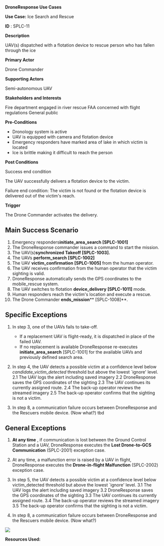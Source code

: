 **DroneResponse Use Cases**

**Use Case:** Ice Search and Rescue

**ID** : SPLC-11

**Description**

UAV(s) dispatched with a flotation device to rescue person who has fallen through the ice

**Primary Actor**

Drone Commander

**Supporting Actors**

Semi-autonomous UAV

**Stakeholders and Interests**

Fire department engaged in river rescue
 FAA concerned with flight regulations
 General public

**Pre-Conditions**

- Dronology system is active
- UAV is equipped with camera and flotation device
- Emergency responders have marked area of lake in which victim is located
- Ice is brittle making it difficult to reach the person

**Post Conditions**

Success end condition

The UAV successfully delivers a flotation device to the victim.

Failure end condition:
 The victim is not found or the flotation device is delivered out of the victim&#39;s reach.

**Trigger**

The Drone Commander activates the delivery.

## Main Success Scenario

1. Emergency responders**initiate\_area\_search [SPLC-1001]**
2. The DroneResponse commander issues a command to start the mission.
3. The UAV(s)**synchronized Takeoff [SPLC-1003].**
4. The UAVs **perform\_search** **[SPLC-1002]**
5. The UAV **victim\_confirmation** **[SPLC-1005]** from the human operator.
6. The UAV receives confirmation from the human operator that the victim sighting is valid.
7. DroneResponse automatically sends the GPS coordinates to the mobile\_rescue system.
8. The UAV switches to flotation **device\_delivery** **[SPLC-1011]** mode.
9. Human responders reach the victim&#39;s location and execute a rescue.
10. The Drone Commander **ends\_mission**** [SPLC-1008]**.

## Specific Exceptions
1. In step 3, one of the UAVs fails to take-off.
   * If a replacement UAV is flight-ready, it is dispatched in place of the failed UAV.
   * If no replacement is available DroneResponse re-executes **initiate\_area\_search** [SPLC-1001] for the available UAVs and previously defined search area.

2. In step 4, the UAV detects a possible victim at a confidence level below _candidate\_victim\_detected_ threshold but above the lowest `ignore&#39; level.
2.1 The UAV logs the alert including saved imagery
2.2 DroneResponse saves the GPS coordinates of the sighting
2.3 The UAV continues its currently assigned route.
2.4 The back-up operator reviews the streamed imagery
2.5 The back-up operator confirms that the sighting is not a victim.

3. In step 8, a communication failure occurs between DroneResponse and the Rescuers mobile device. (Now what?)
tbd

## General Exceptions

1. **At any time** , if communication is lost between the Ground Control Station and a UAV, DroneResponse executes the **Lost Drone-to-GCS Communication** (SPLC-2001) exception case.
2. At any time, a malfunction error is raised by a UAV in flight, DroneResponse executes the **Drone-in-flight Malfunction** (SPLC-2002) exception case.

3. In step 5, the UAV detects a possible victim at a confidence level below victim\_detected threshold but above the lowest `ignore&#39; level.
3.1 The UAV logs the alert including saved imagery
3.2 DroneResponse saves the GPS coordinates of the sighting
3.3 The UAV continues its currently assigned route.
3.4 The back-up operator reviews the streamed imagery
3.5 The back-up operator confirms that the sighting is not a victim.

4. In step 8, a communication failure occurs between DroneResponse and the Rescuers mobile device. (Now what?)

![](RackMultipart20201127-4-1ifr7fe_html_1bd1a36d0e411cfb.gif)

**Resources Used:**

